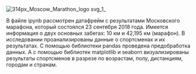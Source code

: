 ![314px_Moscow_Marathon_logo svg_1_](https://github.com/Lekcheto/Moscow_marathon_2018/assets/113604211/f317cfe3-21ae-495a-9c1f-bfd9e7310967)

В файле ipynb рассмотрен датафрейм с результатами Московского марафона, который состоялся 23 сентября 2018 года. 
Имеется информация о двух основных забегах: 10 км и 42,195 км (марафон). В исследовании проанализированы данные о спортсменах и их результатах.
С помощью библиотеки pandas проведена предобработка данных. А с помощью библиотек matplotlib и seaborn визуализированы результаты спортсменов в разрезе по возрастам, полу, дистанциям, городам и странам.
